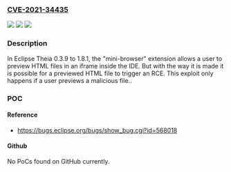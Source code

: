 ### [CVE-2021-34435](https://cve.mitre.org/cgi-bin/cvename.cgi?name=CVE-2021-34435)
![](https://img.shields.io/static/v1?label=Product&message=Eclipse%20Theia&color=blue)
![](https://img.shields.io/static/v1?label=Version&message=%3E%3D%200.3.9%20&color=brighgreen)
![](https://img.shields.io/static/v1?label=Vulnerability&message=CWE-942&color=brighgreen)

### Description

In Eclipse Theia 0.3.9 to 1.8.1, the "mini-browser" extension allows a user to preview HTML files in an iframe inside the IDE. But with the way it is made it is possible for a previewed HTML file to trigger an RCE. This exploit only happens if a user previews a malicious file..

### POC

#### Reference
- https://bugs.eclipse.org/bugs/show_bug.cgi?id=568018

#### Github
No PoCs found on GitHub currently.

